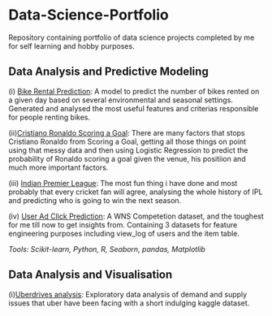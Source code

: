 # Data-Science-Portfolio
Repository containing portfolio of data science projects completed by me for self learning and hobby purposes.

## Data Analysis and Predictive Modeling 
(i) [Bike Rental Prediction](https://github.com/Editit/Data-Science-Portfolio/tree/master/Bike%20rental%20Prediction): A model to predict the number of bikes rented on a given day based on several environmental and seasonal settings. Generated and analysed  the most useful features and criterias responsible for people renting bikes.

(ii)[Cristiano Ronaldo Scoring a Goal](https://github.com/Editit/Data-Science-Portfolio/tree/master/Cristiano%20Ronaldo%20Goal%20Scoring%20Probability): There are many factors that stops Cristiano Ronaldo from Scoring a Goal, getting all those things on point using that messy data and then using Logistic Regression to predict the probability of Ronaldo scoring a goal given the venue, his positiion and much more important factors.

(iii) [Indian Premier League](https://github.com/Editit/Data-Science-Portfolio/tree/master/Indian%20Premier%20League): The most fun thing i have done and most probably that every cricket fan will agree, analysing the whole history of IPL and predicting who is going to win the next season. 

(iv) [User Ad Click Prediction](https://github.com/Editit/Data-Science-Portfolio/tree/master/User%20Ad%20Click%20Prediction): A WNS Competetion dataset, and the toughest for me till now to get insights from. Containing 3 datasets for feature engineering purposes including view_log of users and the item table.

*Tools: Scikit-learn, Python, R, Seaborn, pandas, Matplotlib*



## Data Analysis and Visualisation
(i)[Uberdrives analysis](https://github.com/Editit/Data-Science-Portfolio/blob/master/Uber.ipynb): Exploratory data analysis of demand and supply issues that uber have been facing with a short indulging kaggle dataset.

